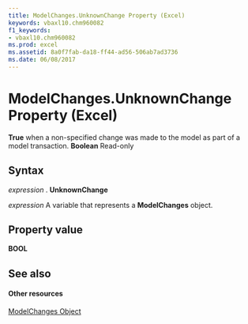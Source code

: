 ```yaml
---
title: ModelChanges.UnknownChange Property (Excel)
keywords: vbaxl10.chm960082
f1_keywords:
- vbaxl10.chm960082
ms.prod: excel
ms.assetid: 8a0f7fab-da18-ff44-ad56-506ab7ad3736
ms.date: 06/08/2017
---
```



# ModelChanges.UnknownChange Property (Excel)

 **True** when a non-specified change was made to the model as part of a model transaction. **Boolean** Read-only


## Syntax

 _expression_ . **UnknownChange**

 _expression_ A variable that represents a **ModelChanges** object.


## Property value

 **BOOL**


## See also


#### Other resources



[ModelChanges Object](modelchanges-object-excel.md)

